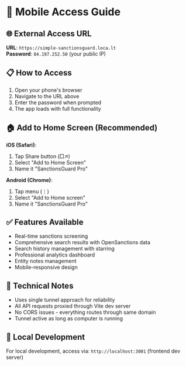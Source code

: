 # 📱 Mobile Access Guide

## 🌐 External Access URL

**URL**: `https://simple-sanctionsguard.loca.lt`  
**Password**: `84.197.252.50` (your public IP)

## 📋 How to Access

1. Open your phone's browser
2. Navigate to the URL above
3. Enter the password when prompted
4. The app loads with full functionality

## 🏠 Add to Home Screen (Recommended)

**iOS (Safari)**:
1. Tap Share button (□↗)
2. Select "Add to Home Screen"
3. Name it "SanctionsGuard Pro"

**Android (Chrome)**:
1. Tap menu (⋮)
2. Select "Add to Home screen"
3. Name it "SanctionsGuard Pro"

## ✅ Features Available

- Real-time sanctions screening
- Comprehensive search results with OpenSanctions data
- Search history management with starring
- Professional analytics dashboard
- Entity notes management
- Mobile-responsive design

## 🔧 Technical Notes

- Uses single tunnel approach for reliability
- All API requests proxied through Vite dev server
- No CORS issues - everything routes through same domain
- Tunnel active as long as computer is running

## 🚀 Local Development

For local development, access via: `http://localhost:3001` (frontend dev server)
